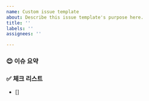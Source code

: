 ```yaml
---
name: Custom issue template
about: Describe this issue template's purpose here.
title: ''
labels: ''
assignees: ''

---
```


<!-- 소소해피 이슈 템플릿 -->

### 😊 이슈 요약
<!-- 이슈에 대한 내용을 간략하게 기술합니다 -->

### ✅ 체크 리스트
<!-- 체크 리스트 타입으로 할 일을 분류합니다 -->
- []
